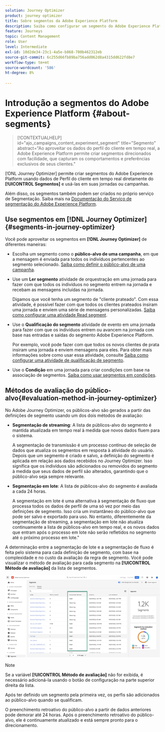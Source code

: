 ```yaml
---
solution: Journey Optimizer
product: journey optimizer
title: Sobre segmentos da Adobe Experience Platform
description: Saiba como configurar um segmento do Adobe Experience Platform
feature: Journeys
topic: Content Management
role: User
level: Intermediate
exl-id: 10d2de34-23c1-4a5e-b868-700b462312eb
source-git-commit: 6c255d66fb89ba756add062d8a4315dd622fd8e7
workflow-type: tm+mt
source-wordcount: '586'
ht-degree: 8%

---
```


# Introdução a segmentos do Adobe Experience Platform {#about-segments}

>[!CONTEXTUALHELP]
>id="ajo_campaigns_content_experiment_segment"
>title="Segmento"
>abstract="Ao aproveitar os dados do perfil do cliente em tempo real, a Adobe Experience Platform permite criar segmentos direcionados com facilidade, que capturam os comportamentos e preferências exclusivos de seus clientes."

[!DNL Journey Optimizer]  permite criar segmentos do Adobe Experience Platform usando dados de Perfil do cliente em tempo real diretamente do **[!UICONTROL Segmentos]** e usá-las em suas jornadas ou campanhas.

Além disso, os segmentos também podem ser criados no próprio serviço de Segmentação. Saiba mais na [Documentação do Serviço de segmentação do Adobe Experience Platform](https://experienceleague.adobe.com/docs/experience-platform/segmentation/home.html).

## Use segmentos em [!DNL Journey Optimizer] {#segments-in-journey-optimizer}

Você pode aproveitar os segmentos em **[!DNL Journey Optimizer]** de diferentes maneiras:

* Escolha um segmento como o **público-alvo de uma campanha**, em que a mensagem é enviada para todos os indivíduos pertencentes ao segmento selecionado. [Saiba como definir o público-alvo de uma campanha](../campaigns/create-campaign.md#define-the-audience-audience).

* Use um **Ler segmento** atividade de orquestração em uma jornada para fazer com que todos os indivíduos no segmento entrem na jornada e recebam as mensagens incluídas na jornada.

   Digamos que você tenha um segmento de &quot;cliente prateado&quot;. Com essa atividade, é possível fazer com que todos os clientes prateados insiram uma jornada e enviem uma série de mensagens personalizadas. [Saiba como configurar uma atividade Read segment](../building-journeys/read-segment.md#configuring-segment-trigger-activity).

* Use o **Qualificação do segmento** atividade de evento em uma jornada para fazer com que os indivíduos entrem ou avancem na jornada com base nas entradas e saídas do segmento Adobe Experience Platform.

   Por exemplo, você pode fazer com que todos os novos clientes de prata insiram uma jornada e enviem mensagens para eles. Para obter mais informações sobre como usar essa atividade, consulte [Saiba como configurar uma atividade de qualificação de segmento](../building-journeys/segment-qualification-events.md).

* Use o **Condição** em uma jornada para criar condições com base na associação de segmentos. [Saiba como usar segmentos em condições](../building-journeys/condition-activity.md#using-a-segment).

## Métodos de avaliação do público-alvo{#evaluation-method-in-journey-optimizer}

No Adobe Journey Optimizer, os públicos-alvo são gerados a partir das definições de segmento usando um dos dois métodos de avaliação:

* **Segmentação de streaming**: A lista de públicos-alvo do segmento é mantida atualizada em tempo real à medida que novos dados fluem para o sistema.

   A segmentação de transmissão é um processo contínuo de seleção de dados que atualiza os segmentos em resposta à atividade do usuário. Depois que um segmento é criado e salvo, a definição do segmento é aplicada em relação aos dados recebidos no Journey Optimizer. Isso significa que os indivíduos são adicionados ou removidos do segmento à medida que seus dados de perfil são alterados, garantindo que o público-alvo seja sempre relevante.

* **Segmentação em lote**: A lista de públicos-alvo do segmento é avaliada a cada 24 horas.

   A segmentação em lote é uma alternativa à segmentação de fluxo que processa todos os dados de perfil de uma só vez por meio das definições de segmento. Isso cria um instantâneo do público-alvo que pode ser salvo e exportado para uso. No entanto, diferentemente da segmentação de streaming, a segmentação em lote não atualiza continuamente a lista de públicos-alvo em tempo real, e os novos dados que entram após o processo em lote não serão refletidos no segmento até o próximo processo em lote.&quot;

A determinação entre a segmentação de lote e a segmentação de fluxo é feita pelo sistema para cada definição de segmento, com base na complexidade e no custo da avaliação da regra de segmento. Você pode visualizar o método de avaliação para cada segmento na **[!UICONTROL Método de avaliação]** da lista de segmentos.

![](assets/evaluation-method.png)

>[!NOTE]
>
>Se a variável **[!UICONTROL Método de avaliação]** não for exibida, é necessário adicioná-la usando o botão de configuração na parte superior direita da lista.

Após ter definido um segmento pela primeira vez, os perfis são adicionados ao público-alvo quando se qualificam.

O preenchimento retroativo do público-alvo a partir de dados anteriores pode demorar até 24 horas. Após o preenchimento retroativo do público-alvo, ele é continuamente atualizado e está sempre pronto para o direcionamento.
